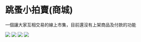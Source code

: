 # 跳蚤小拍賣(商城)

一個讓大家互相交易的線上市集，目前還沒有上架商品及付款的功能

![](https://imgur.com/HpU8Ifk.)
![](https://imgur.com/5EQssf3.jpg)
![](https://imgur.com/lIvsqai.jpg)
![](https://imgur.com/DIevmwV.jpg)
